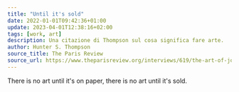 ```yaml
---
title: "Until it's sold"
date: 2022-01-01T09:42:36+01:00
update: 2023-04-01T12:38:16+02:00
tags: [work, art]
description: Una citazione di Thompson sul cosa significa fare arte.
author: Hunter S. Thompson
source_title: The Paris Review
source_url: https://www.theparisreview.org/interviews/619/the-art-of-journalism-no-1-hunter-s-thompson
---
```


There is no art until it's on paper, there is no art until it's sold.

